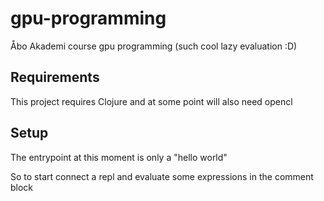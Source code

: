 # gpu-programming
Åbo Akademi course gpu programming (such cool lazy evaluation :D)

## Requirements

This project requires Clojure and at some point will also need opencl

## Setup

The entrypoint at this moment is only a "hello world"

So to start connect a repl and evaluate some expressions in the comment block
